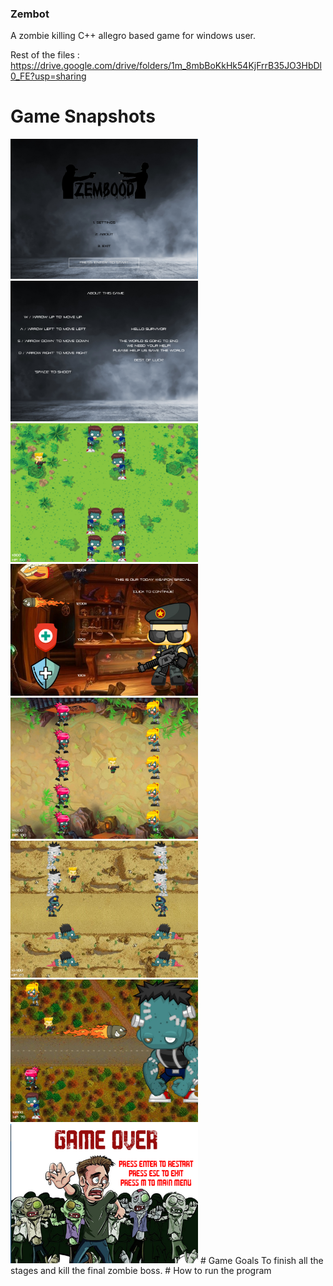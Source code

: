 ### Zembot
A zombie killing C++ allegro based game for windows user.

Rest of the files :
https://drive.google.com/drive/folders/1m_8mbBoKkHk54KjFrrB35JO3HbDl0_FE?usp=sharing

# Game Snapshots

<img src="images/title.PNG" width ="300"> 
<img src="images/settings.png" width ="300"> 
<img src="images/stage_1.png" width ="300"> 
<img src="images/shop.png" width ="300"> 
<img src="images/stage_2.png" width ="300">
<img src="images/stage_3.png" width ="300">
<img src="images/stage_boss.png" width ="300">
<img src="images/game_over.png" width ="300">
# Game Goals 
To finish all the stages and kill the final zombie boss.
# How to run the program 

